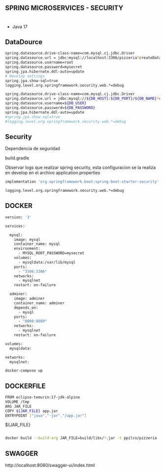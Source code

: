 ## SPRING MICROSERVICES - SECURITY
# 
* Java 17


## DataDource

```bash 
spring.datasource.drive-class-name=com.mysql.cj.jdbc.Driver
spring.datasource.url = jdbc:mysql://localhost:3306/pizzeria?createDatabaseIfNotExist=true
spring.datasource.username=root
spring.datasource.password=mysecret
spring.jpa.hibernate.ddl-auto=update
# Develop settings
spring.jpa.show-sql=true   
logging.level.org.springframework.security.web.*=debug
```

```bash
spring.datasource.drive-class-name=com.mysql.cj.jdbc.Driver
spring.datasource.url = jdbc:mysql://${DB_HOST}:${DB_PORT}/${DB_NAME}?createDatabaseIfNotExist=true
spring.datasource.username=${DB_USER}
spring.datasource.password=${DB_PASSWORD}
spring.jpa.hibernate.ddl-auto=update
#spring.jpa.show-sql=true
#logging.level.org.springframework.security.web.*=debug
```



## Security

Dependencia de seguridad

build.gradle

Observar logs que realizar spring security, esta configuracion se la realiza en develop en el archivo application.properties
```bash
implementation 'org.springframework.boot:spring-boot-starter-security'
```
```bash
logging.level.org.springframework.security.web.*=debug
```


## DOCKER

```bash
version: '3'

services:

  mysql:
    image: mysql
    container_name: mysql
    environment:
      - MYSQL_ROOT_PASSWORD=mysecret
    volumes:
      - mysqldata:/var/lib/mysql
    ports:
      - "3306:3306"
    networks:
      - mysqlnet
    restart: on-failure

  adminer:
    image: adminer
    container_name: adminer
    depends_on:
      - mysql
    ports:
      - "8080:8080"
    networks:
      - mysqlnet
    restart: on-failure

volumes:
  mysqldata:

networks:
  mysqlnet:
```

```bash
docker-compose up
```
## DOCKERFILE

```bash
FROM eclipse-temurin:17-jdk-alpine
VOLUME /tmp
ARG JAR_FILE
COPY ${JAR_FILE} app.jar
ENTRYPOINT ["java","-jar","/app.jar"]
```

${JAR_FILE}

```bash

docker build --build-arg JAR_FILE=build/libs/*.jar -t ppilco/pizzeria .
```

## SWAGGER

http://localhost:8080/swagger-ui/index.html


